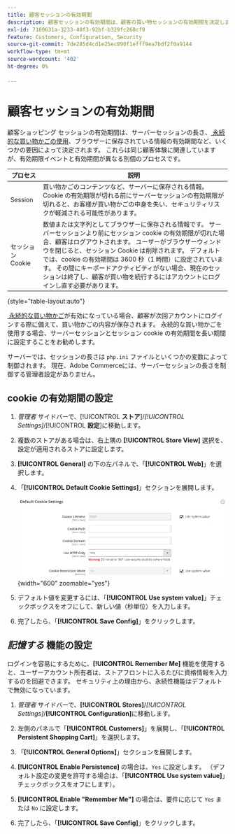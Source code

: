 ```yaml
---
title: 顧客セッションの有効期間
description: 顧客セッションの有効期間は、顧客の買い物セッションの有効期間を決定します。
exl-id: 7180631a-3233-40f3-92bf-b329fc260cf9
feature: Customers, Configuration, Security
source-git-commit: 7de285d4cd1e25ec890f1efff9ea7bdf2f0a9144
workflow-type: tm+mt
source-wordcount: '402'
ht-degree: 0%

---
```


# 顧客セッションの有効期間

顧客ショッピング セッションの有効期間は、サーバーセッションの長さ、[&#x200B; 永続的な買い物かごの使用 &#x200B;](../stores-purchase/cart-persistent.md)、ブラウザーに保存されている情報の有効期間など、いくつかの要因によって決定されます。 これらは同じ顧客体験に関連していますが、有効期限イベントと有効期間が異なる別個のプロセスです。

| プロセス | 説明 |
| --- | --- |
| Session | 買い物かごのコンテンツなど、サーバーに保存される情報。 Cookie の有効期限が切れる前にサーバーセッションの有効期限が切れると、お客様が買い物かごの中身を失い、セキュリティリスクが軽減される可能性があります。 |
| セッション Cookie | 数値または文字列としてブラウザーに保存される情報です。 サーバーセッションより前にセッション cookie の有効期限が切れた場合、顧客はログアウトされます。 ユーザーがブラウザーウィンドウを閉じると、セッション Cookie は削除されます。 デフォルトでは、cookie の有効期間は 3600 秒（1 時間）に設定されています。 その間にキーボードアクティビティがない場合、現在のセッションは終了し、顧客が買い物を続行するにはアカウントにログインし直す必要があります。 |

{style="table-layout:auto"}

[&#x200B; 永続的な買い物かご &#x200B;](../stores-purchase/cart-persistent.md) が有効になっている場合、顧客が次回アカウントにログインする際に備えて、買い物かごの内容が保存されます。 永続的な買い物かごを使用する場合、サーバーセッションとセッション cookie の有効期間を長い期間に設定することをお勧めします。

サーバーでは、セッションの長さは `php.ini` ファイルといくつかの変数によって制御されます。 現在、Adobe Commerceには、サーバーセッションの長さを制御する管理者設定がありません。

## cookie の有効期間の設定

1. _管理者_ サイドバーで、[!UICONTROL **ストア**]/_[!UICONTROL Settings]_/[!UICONTROL **設定**]に移動します。

1. 複数のストアがある場合は、右上隅の **[!UICONTROL Store View]** 選択を、設定が適用されるストアに設定します。

1. **[!UICONTROL General]** の下の左パネルで、「**[!UICONTROL Web]**」を選択します。

1. 「**[!UICONTROL Default Cookie Settings]**」セクションを展開します。

   ![&#x200B; デフォルトの Cookie 設定 &#x200B;](../configuration-reference/general/assets/web-default-cookie-settings.png){width="600" zoomable="yes"}

1. デフォルト値を変更するには、「**[!UICONTROL Use system value]**」チェックボックスをオフにして、新しい値（秒単位）を入力します。

1. 完了したら、「**[!UICONTROL Save Config]**」をクリックします。

## _記憶する_ 機能の設定

ログインを容易にするために、**[!UICONTROL Remember Me]** 機能を使用すると、ユーザーアカウント所有者は、ストアフロントに入るたびに資格情報を入力するのを回避できます。 セキュリティ上の理由から、永続性機能はデフォルトで無効になっています。

1. _管理者_ サイドバーで、**[!UICONTROL Stores]**/_[!UICONTROL Settings]_/**[!UICONTROL Configuration]**&#x200B;に移動します。

1. 左側のパネルで「**[!UICONTROL Customers]**」を展開し、「**[!UICONTROL Persistent Shopping Cart]**」を選択します。

1. 「**[!UICONTROL General Options]**」セクションを展開します。

1. **[!UICONTROL Enable Persistence]** の場合は、`Yes` に設定します。 （デフォルト設定の変更を許可する場合は、「**[!UICONTROL Use system value]**」チェックボックスをオフにします）。

1. **[!UICONTROL Enable "Remember Me"]** の場合は、要件に応じて `Yes` または `No` に設定します。

1. 完了したら、「**[!UICONTROL Save Config]**」をクリックします。
